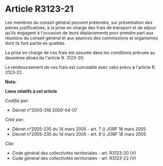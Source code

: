 # Article R3123-21

Les membres du conseil général peuvent prétendre, sur présentation des pièces justificatives, à la prise en charge des frais
de transport et de séjour qu'ils engagent à l'occasion de leurs déplacements pour prendre part aux réunions du conseil
général et aux séances des commissions et organismes dont ils font partie ès qualités.

La prise en charge de ces frais est assurée dans les conditions prévues au deuxième alinéa de l'article R. 3123-20.

Le remboursement de ces frais est cumulable avec celui prévu à l'article R. 3123-22.

**Nota:**



**Liens relatifs à cet article**

_Codifié par_:

  - Décret n°2000-318 2000-04-07

_Créé par_:

  - Décret n°2005-235 du 14 mars 2005 - art. 7 () JORF 18 mars 2005
  - Décret n°2005-235 du 14 mars 2005 - art. 9 () JORF 18 mars 2005

_Cite_:

  - Code général des collectivités territoriales - art. R3123-20 (V)
  - Code général des collectivités territoriales - art. R3123-22 (V)
